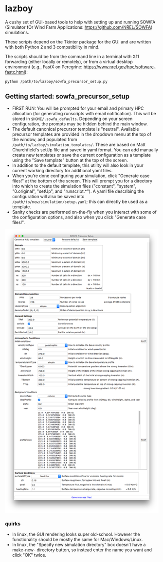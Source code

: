 # lazboy
A cushy set of GUI-based tools to help with setting up and running SOWFA
(Simulator fOr Wind Farm Applications: https://github.com/NREL/SOWFA)
simulations. 

These scripts depend on the Tkinter package for the GUI and are written with
both Python 2 and 3 compatibility in mind. 

The scripts should be from the command line in a terminal with X11 forwarding
(either locally or remotely), or from a virtual desktop environment (e.g.,
FastX on Peregrine: https://www.nrel.gov/hpc/software-fastx.html):
```
python /path/to/lazboy/sowfa_precursor_setup.py
```

## Getting started: sowfa_precursor_setup
* FIRST RUN: You will be prompted for your email and primary HPC allocation
(for generating runscripts with email notification). This will be stored in
`$HOME/.sowfa_defaults`. Depending on your screen configuration, the prompts
may be hidden behind the main window. 
* The default canonical precursor template is "neutral". Available precursor
templates are provided in the dropdown menu at the top of the window, and
populated from `/path/to/lazboy/simulation_templates/`. These are based on Matt
Churchfield's setUp file and saved in yaml format. You can add manually create
new templates or save the current configuration as a template using the "Save
template" button at the top of the screen.
* In addition to the default template, this utility will also look in your
current working directory for additional yaml files.
* When you're done configuring your simulation, click "Generate case files!" at
the bottom of the screen. This will prompt you for a directory into which to
create the simulation files ("constant", "system", "0.original", "setUp", and
"runscript.\*"). A yaml file describing the configuration will also be saved
into `/path/to/new/simulation/setup.yaml`; this can directly be used as a
template. 
* Sanity checks are performed on-the-fly when you interact with some of the
  configuration options, and also when you click "Generate case files!". 

![SOWFA precursor setup screenshot](https://raw.githubusercontent.com/ewquon/lazboy/master/screenshot.png)

### quirks
* In linux, the GUI rendering looks super old-school. However the functionality
should be mostly the same for Mac/Windows/Linux. 
* In linux, the "Specify new simulation directory" box doesn't have a make-new-
directory button, so instead enter the name you want and click "OK" twice.
